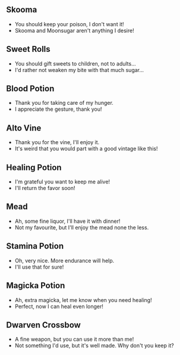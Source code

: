 ## Skooma

- You should keep your poison, I don't want it!
- Skooma and Moonsugar aren't anything I desire!

## Sweet Rolls

- You should gift sweets to children, not to adults...
- I'd rather not weaken my bite with that much sugar...

## Blood Potion

- Thank you for taking care of my hunger.
- I appreciate the gesture, thank you!

## Alto Vine

- Thank you for the vine, I'll enjoy it.
- It's weird that you would part with a good vintage like this!

## Healing Potion

- I'm grateful you want to keep me alive!
- I'll return the favor soon!

## Mead

- Ah, some fine liquor, I'll have it with dinner!
- Not my favourite, but I'll enjoy the mead none the less.

## Stamina Potion

- Oh, very nice. More endurance will help.
- I'll use that for sure!

## Magicka Potion

- Ah, extra magicka, let me know when you need healing!
- Perfect, now I can heal even longer!

## Dwarven Crossbow

- A fine weapon, but you can use it more than me!
- Not something I'd use, but it's well made. Why don't you keep it?
